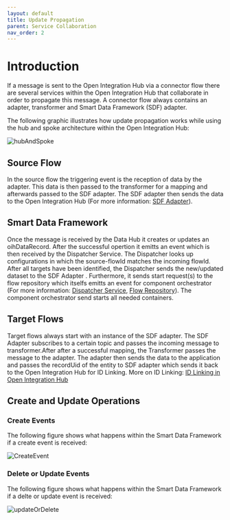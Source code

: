 ```yaml
---
layout: default
title: Update Propagation
parent: Service Collaboration
nav_order: 2
---
```


# Introduction

If a message is sent to the Open Integration Hub via a connector flow there are several services within the Open Integration Hub that collaborate in order to propagate this message.
A connector flow always contains an adapter, transformer and Smart Data Framework (SDF) adapter.

The following graphic illustrates how update propagation works while using the hub and spoke architecture within the Open Integration Hub:

![hubAndSpoke](https://raw.githubusercontent.com/openintegrationhub/openintegrationhub.github.io/master/assets/images/hubAndSpoke.png)

## Source Flow

In the source flow the triggering event is the reception of data by the adapter. This data is then passed to the transformer for a mapping and afterwards passed to the SDF adapter.
The SDF adapter then sends the data to the Open Integration Hub (For more information: [SDF Adapter](https://github.com/openintegrationhub/sdf-adapter)).

## Smart Data Framework

Once the message is received by the Data Hub it creates or updates an oihDataRecord. After the successful opertion it emitts an event which is then received by the Dispatcher Service.
The Dispatcher looks up configurations in which the source-flowId matches the incoming flowId. After all targets have been identified, the Dispatcher sends the new/updated dataset to the SDF Adapter . Furthermore, it sends start request(s) to the flow repository which itselfs emitts an event for component orchestrator (For more information: [Dispatcher Service](https://github.com/openintegrationhub/openintegrationhub/blob/master/services/dispatcher-service/README.md), [Flow Repository](https://openintegrationhub.github.io/docs/Services/FlowRepository.html)). The component orchestrator send starts all needed containers.

## Target Flows

Target flows always start with an instance of the SDF adapter. The SDF Adapter subscribes to a certain topic and passes the incoming message to transformer.After after a successful mapping, the Transformer passes the message to the adapter. The adapter then sends the data to the application and passes the recordUid of the entity to SDF adapter which sends it back to the Open Integration Hub for ID Linking. More on ID Linking: [ID Linking in Open Integration Hub](../../services/DataHub.md#id-linking)

## Create and Update Operations

### Create Events

The following figure shows what happens within the Smart Data Framework if  a create event is received:

![CreateEvent](https://raw.githubusercontent.com/openintegrationhub/openintegrationhub.github.io/master/assets/images/Create-SDFCommunication.png)

### Delete or Update Events

The following figure shows what happens within the Smart Data Framework if  a delte or update event is received:

![updateOrDelete](https://raw.githubusercontent.com/openintegrationhub/openintegrationhub.github.io/master/assets/images/UpdateOrDelete-SDFCommunication.png)
